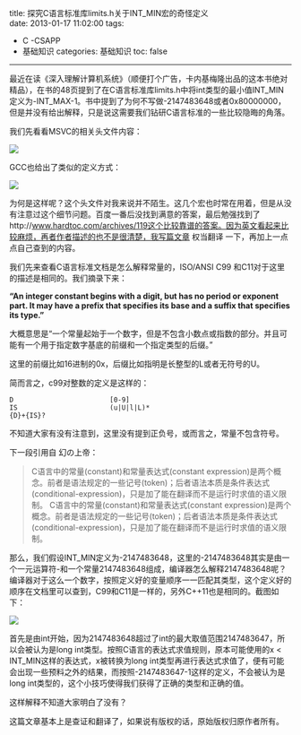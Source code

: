 title: 探究C语言标准库limits.h关于INT_MIN宏的奇怪定义   
date: 2013-01-17 11:02:00
tags:
- C
-CSAPP
- 基础知识
categories: 基础知识
toc: false
---

最近在读《深入理解计算机系统》（顺便打个广告，卡内基梅隆出品的这本书绝对精品），在书的48页提到了在C语言标准库limits.h中将int类型的最小值INT_MIN定义为-INT_MAX-1。书中提到了为何不写做-2147483648或者0x80000000，但是并没有给出解释，只是说这需要我们钻研C语言标准的一些比较隐晦的角落。

我们先看看MSVC的相关头文件内容：

![](/images/11/1.png)

GCC也给出了类似的定义方式：

![](/images/11/2.png)

为何是这样呢？这个头文件对我来说并不陌生。这几个宏也时常在用着，但是从没有注意过这个细节问题。百度一番后没找到满意的答案，最后勉强找到了http://www.hardtoc.com/archives/119这个比较靠谱的答案。因为英文看起来比较麻烦，再者作者描述的也不是很清楚，我写篇文章 权当翻译 一下，再加上一点点自己查到的内容。

我们先来查看C语言标准文档是怎么解释常量的，ISO/ANSI C99 和C11对于这里的描述是相同的。我们摘录下来：

**“An integer constant begins with a digit, but has no period or exponent part. It may have a prefix that specifies its base and a suffix that specifies its type.”**

大概意思是“一个常量起始于一个数字，但是不包含小数点或指数的部分。并且可能有一个用于指定数字基底的前缀和一个指定类型的后缀。”

<!-- more -->

这里的前缀比如16进制的0x，后缀比如指明是长整型的L或者无符号的U。

简而言之，c99对整数的定义是这样的：

```
D                        [0-9]
IS                       (u|U|l|L)*
{D}+{IS}?
```

不知道大家有没有注意到，这里没有提到正负号，或而言之，常量不包含符号。

下一段引用自 幻の上帝：

> C语言中的常量(constant)和常量表达式(constant expression)是两个概念。前者是语法规定的一些记号(token)；后者语法本质是条件表达式(conditional-expression)，只是加了能在翻译而不是运行时求值的语义限制。 C语言中的常量(constant)和常量表达式(constant expression)是两个概念。前者是语法规定的一些记号(token)；后者语法本质是条件表达式(conditional-expression)，只是加了能在翻译而不是运行时求值的语义限制。

那么，我们假设INT_MIN定义为-2147483648，这里的-2147483648其实是由一个一元运算符-和一个常量2147483648组成，编译器怎么解释2147483648呢？编译器对于这么一个数字，按照定义好的变量顺序一一匹配其类型，这个定义好的顺序在文档里可以查到，C99和C11是一样的，另外C++11也是相同的。截图如下：

![](/images/11/3.png)
 
首先是由int开始，因为2147483648超过了int的最大取值范围2147483647，所以会被认为是long int类型。按照C语言的表达式求值规则，原本可能使用的x < INT_MIN这样的表达式，x被转换为long int类型再进行表达式求值了，便有可能会出现一些预料之外的结果，而按照-2147483647-1这样的定义，不会被认为是long int类型的，这个小技巧使得我们获得了正确的类型和正确的值。
 
这样解释不知道大家明白了没有？
 
这篇文章基本上是查证和翻译了，如果说有版权的话，原始版权归原作者所有。